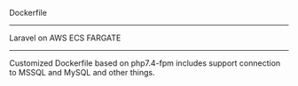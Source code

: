 Dockerfile 
- - -
Laravel on AWS ECS FARGATE
- - -
Customized Dockerfile based on php7.4-fpm includes support connection to MSSQL and MySQL and other things.